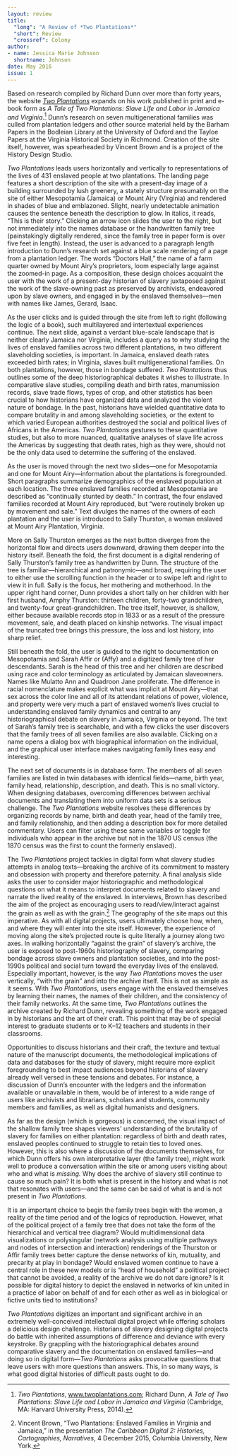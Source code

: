 ```yaml
---
layout: review
title: 
  "long": "A Review of *Two Plantations*"
  "short": Review
  "crossref": Colony
author: 
- name: Jessica Marie Johnson
  shortname: Johnson
date: May 2016
issue: 1
---
```


Based on research compiled by Richard Dunn over more than forty years,
the website [*Two Plantations*](http://www.twoplantations.com) expands
on his work published in print and e-book form as *A Tale of Two
Plantations: Slave Life and Labor in Jamaica and Virginia*.[^1] Dunn’s
research on seven multigenerational families was culled from plantation
ledgers and other source material held by the Barham Papers in the
Bodleian Library at the University of Oxford and the Tayloe Papers at
the Virginia Historical Society in Richmond. Creation of the site
itself, however, was spearheaded by Vincent Brown and is a project of
the History Design Studio.

*Two Plantations* leads users horizontally and vertically to
representations of the lives of 431 enslaved people at two plantations.
The landing page features a short description of the site with a
present-day image of a building surrounded by lush greenery, a stately
structure presumably on the site of either Mesopotamia (Jamaica) or
Mount Airy (Virginia) and rendered in shades of blue and emblazoned.
Slight, nearly undetectable animation causes the sentence beneath the
description to glow. In italics, it reads, “This is their story.”
Clicking an arrow icon slides the user to the right, but not immediately
into the names database or the handwritten family tree (painstakingly
digitally rendered, since the family tree in paper form is over five
feet in length). Instead, the user is advanced to a paragraph length
introduction to Dunn’s research set against a blue scale rendering of a
page from a plantation ledger. The words “Doctors Hall,” the name of a
farm quarter owned by Mount Airy’s proprietors, loom especially large
against the zoomed-in page. As a composition, these design choices
acquaint the user with the work of a present-day historian of slavery
juxtaposed against the work of the slave-owning past as preserved by
archivists, endeavored upon by slave owners, and engaged in by the
enslaved themselves––men with names like James, Gerard, Isaac.

As the user clicks and is guided through the site from left to right
(following the logic of a book), such multilayered and intertextual
experiences continue. The next slide, against a verdant blue-scale
landscape that is neither clearly Jamaica nor Virginia, includes a query
as to why studying the lives of enslaved families across two different
plantations, in two different slaveholding societies, is important. In
Jamaica, enslaved death rates exceeded birth rates; in Virginia, slaves
built multigenerational families. On both plantations, however, those in
bondage suffered. *Two Plantations* thus outlines some of the deep
historiographical debates it wishes to illustrate. In comparative slave
studies, compiling death and birth rates, manumission records, slave
trade flows, types of crop, and other statistics has been crucial to how
historians have organized data and analyzed the violent nature of
bondage. In the past, historians have wielded quantitative data to
compare brutality in and among slaveholding societies, or the extent to
which varied European authorities destroyed the social and political
lives of Africans in the Americas. *Two Plantations* gestures to these
quantitative studies, but also to more nuanced, qualitative analyses of
slave life across the Americas by suggesting that death rates, high as
they were, should not be the only data used to determine the suffering
of the enslaved.

As the user is moved through the next two slides—one for Mesopotamia and
one for Mount Airy—information about the plantations is foregrounded.
Short paragraphs summarize demographics of the enslaved population at
each location. The three enslaved families recorded at Mesopotamia are
described as “continually stunted by death.” In contrast, the four
enslaved families recorded at Mount Airy reproduced, but “were routinely
broken up by movement and sale.” Text divulges the names of the owners
of each plantation and the user is introduced to Sally Thurston, a woman
enslaved at Mount Airy Plantation, Virginia.

More on Sally Thurston emerges as the next button diverges from the
horizontal flow and directs users downward, drawing them deeper into the
history itself. Beneath the fold, the first document is a digital
rendering of Sally Thurston’s family tree as handwritten by Dunn. The
structure of the tree is familiar—hierarchical and patronymic—and broad,
requiring the user to either use the scrolling function in the header or
to swipe left and right to view it in full. Sally is the focus, her
mothering and motherhood. In the upper right hand corner, Dunn provides
a short tally on her children with her first husband, Amphy Thurston:
thirteen children, forty-two grandchildren, and twenty-four
great-grandchildren. The tree itself, however, is shallow, either
because available records stop in 1833 or as a result of the pressure
movement, sale, and death placed on kinship networks. The visual impact
of the truncated tree brings this pressure, the loss and lost history,
into sharp relief.

Still beneath the fold, the user is guided to the right to documentation
on Mesopotamia and Sarah Affir or (Affy) and a digitized family tree of
her descendants. Sarah is the head of this tree and her children are
described using race and color terminology as articulated by Jamaican
slaveowners. Names like Mulatto Ann and Quadroon Jane proliferate. The
difference in racial nomenclature makes explicit what was implicit at
Mount Airy—that sex across the color line and all of its attendant
relations of power, violence, and property were very much a part of
enslaved women’s lives crucial to understanding enslaved family dynamics
and central to any historiographical debate on slavery in Jamaica,
Virginia or beyond. The text of Sarah’s family tree is searchable, and
with a few clicks the user discovers that the family trees of all seven
families are also available. Clicking on a name opens a dialog box with
biographical information on the individual, and the graphical user
interface makes navigating family lines easy and interesting.

The next set of documents is in database form. The members of all seven
families are listed in twin databases with identical fields—name, birth
year, family head, relationship, description, and death. This is no
small victory. When designing databases, overcoming differences between
archival documents and translating them into uniform data sets is a
serious challenge. The *Two Plantations* website resolves these
differences by organizing records by name, birth and death year, head of
the family tree, and family relationship, and then adding a description
box for more detailed commentary. Users can filter using these same
variables or toggle for individuals who appear in the archive but not in
the 1870 US census (the 1870 census was the first to count the formerly
enslaved).

The *Two Plantations* project tackles in digital form what slavery
studies attempts in analog texts—breaking the archive of its commitment
to mastery and obsession with property and therefore paternity. A final
analysis slide asks the user to consider major historiographic and
methodological questions on what it means to interpret documents related
to slavery and narrate the lived reality of the enslaved. In interviews,
Brown has described the aim of the project as encouraging users to
read/view/interact against the grain as well as with the grain.[^2] The
geography of the site maps out this imperative. As with all digital
projects, users ultimately choose how, when, and where they will enter
into the site itself. However, the experience of moving along the site’s
projected route is quite literally a journey along two axes. In walking
horizontally “against the grain” of slavery’s archive, the user is
exposed to post-1960s historiography of slavery, comparing bondage
across slave owners and plantation societies, and into the post-1990s
political and social turn toward the everyday lives of the enslaved.
Especially important, however, is the way *Two Plantations* moves the
user vertically, “with the grain” and into the archive itself. This is
not as simple as it seems. With *Two Plantations*, users engage with the
enslaved themselves by learning their names, the names of their
children, and the consistency of their family networks. At the same
time, *Two Plantations* outlines the archive created by Richard Dunn,
revealing something of the work engaged in by historians and the art of
their craft. This point that may be of special interest to graduate
students or to K–12 teachers and students in their classrooms.

Opportunities to discuss historians and their craft, the texture and
textual nature of the manuscript documents, the methodological
implications of data and databases for the study of slavery, might
require more explicit foregrounding to best impact audiences beyond
historians of slavery already well versed in these tensions and debates.
For instance, a discussion of Dunn’s encounter with the ledgers and the
information available or unavailable in them, would be of interest to a
wide range of users like archivists and librarians, scholars and
students, community members and families, as well as digital humanists
and designers.

As far as the design (which is gorgeous) is concerned, the visual impact
of the shallow family tree shapes viewers' understanding of the
brutality of slavery for families on either plantation: regardless of
birth and death rates, enslaved peoples continued to struggle to retain
ties to loved ones. However, this is also where a discussion of the
documents themselves, for which Dunn offers his own interpretative layer
(the family tree), might work well to produce a conversation within the
site or among users visiting about who and what is *missing.* Why does
the archive of slavery still continue to cause so much pain? It is both
what is present in the history and what is not that resonates with
users—and the same can be said of what is and is not present in *Two
Plantations*.

It is an important choice to begin the family trees begin with the
women, a reality of the time period and of the logics of reproduction.
However, what of the political project of a family tree that does not
take the form of the hierarchical and vertical tree diagram? Would
multidimensional data visualizations or polysingular (network analysis
using multiple pathways and nodes of intersection and interaction)
renderings of the Thurston or Affir family trees better capture the
dense networks of kin, mutuality, and precarity at play in bondage?
Would enslaved women continue to have a central role in these new models
or is “head of household” a political project that cannot be avoided, a
reality of the archive we do not dare ignore? Is it possible for digital
history to depict the enslaved in networks of kin united in a practice
of labor on behalf of and for each other as well as in biological or
fictive units tied to institutions?

*Two Plantations* digitizes an important and significant archive in an
extremely well-conceived intellectual digital project while offering
scholars a delicious design challenge. Historians of slavery designing
digital projects do battle with inherited assumptions of difference and
deviance with every keystroke. By grappling with the historiographical
debates around comparative slavery and the documentation on enslaved
families—and doing so in digital form—*Two Plantations* asks provocative
questions that leave users with more questions than answers. This, in so
many ways, is what good digital histories of difficult pasts ought to
do.

[^1]: *Two Plantations*, www.twoplantations.com; Richard Dunn, *A Tale
    of Two Plantations: Slave Life and Labor in Jamaica and Virginia*
    (Cambridge, MA: Harvard University Press, 2014).

[^2]: Vincent Brown, “Two Plantations: Enslaved Families in Virginia and
    Jamaica,” in the presentation *The Caribbean Digital 2: Histories,
    Cartographies, Narratives*, 4 December 2015, Columbia University,
    New York.
